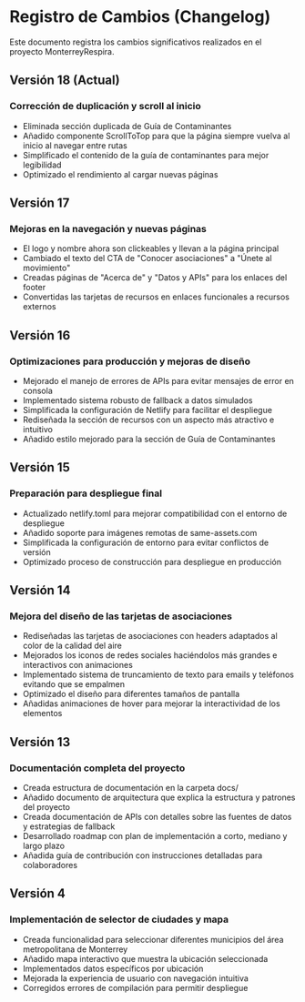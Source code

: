 # Registro de Cambios (Changelog)

Este documento registra los cambios significativos realizados en el proyecto MonterreyRespira.

## Versión 18 (Actual)

### Corrección de duplicación y scroll al inicio
- Eliminada sección duplicada de Guía de Contaminantes
- Añadido componente ScrollToTop para que la página siempre vuelva al inicio al navegar entre rutas
- Simplificado el contenido de la guía de contaminantes para mejor legibilidad
- Optimizado el rendimiento al cargar nuevas páginas

## Versión 17

### Mejoras en la navegación y nuevas páginas
- El logo y nombre ahora son clickeables y llevan a la página principal
- Cambiado el texto del CTA de "Conocer asociaciones" a "Únete al movimiento"
- Creadas páginas de "Acerca de" y "Datos y APIs" para los enlaces del footer
- Convertidas las tarjetas de recursos en enlaces funcionales a recursos externos

## Versión 16

### Optimizaciones para producción y mejoras de diseño
- Mejorado el manejo de errores de APIs para evitar mensajes de error en consola
- Implementado sistema robusto de fallback a datos simulados
- Simplificada la configuración de Netlify para facilitar el despliegue
- Rediseñada la sección de recursos con un aspecto más atractivo e intuitivo
- Añadido estilo mejorado para la sección de Guía de Contaminantes

## Versión 15

### Preparación para despliegue final
- Actualizado netlify.toml para mejorar compatibilidad con el entorno de despliegue
- Añadido soporte para imágenes remotas de same-assets.com
- Simplificada la configuración de entorno para evitar conflictos de versión
- Optimizado proceso de construcción para despliegue en producción

## Versión 14

### Mejora del diseño de las tarjetas de asociaciones
- Rediseñadas las tarjetas de asociaciones con headers adaptados al color de la calidad del aire
- Mejorados los iconos de redes sociales haciéndolos más grandes e interactivos con animaciones
- Implementado sistema de truncamiento de texto para emails y teléfonos evitando que se empalmen
- Optimizado el diseño para diferentes tamaños de pantalla
- Añadidas animaciones de hover para mejorar la interactividad de los elementos

## Versión 13

### Documentación completa del proyecto
- Creada estructura de documentación en la carpeta docs/
- Añadido documento de arquitectura que explica la estructura y patrones del proyecto
- Creada documentación de APIs con detalles sobre las fuentes de datos y estrategias de fallback
- Desarrollado roadmap con plan de implementación a corto, mediano y largo plazo
- Añadida guía de contribución con instrucciones detalladas para colaboradores

## Versión 4

### Implementación de selector de ciudades y mapa
- Creada funcionalidad para seleccionar diferentes municipios del área metropolitana de Monterrey
- Añadido mapa interactivo que muestra la ubicación seleccionada
- Implementados datos específicos por ubicación
- Mejorada la experiencia de usuario con navegación intuitiva
- Corregidos errores de compilación para permitir despliegue
